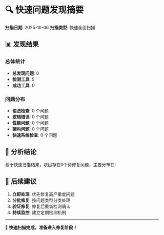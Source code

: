 # 🔍 快速问题发现摘要

**扫描日期**: 2025-10-06
**扫描类型**: 快速全面扫描

## 📊 发现结果

### 总体统计
- **总发现问题**: 0
- **检测工具**: 5
- **成功工具**: 0

### 问题分布
- **语法检查**: 0 个问题
- **逻辑错误**: 0 个问题
- **性能问题**: 0 个问题
- **架构问题**: 0 个问题
- **快速系统检查**: 0 个问题


## 🎯 分析结论

基于快速扫描结果，项目存在0个待修复问题，主要分布在:


## 🚀 后续建议

1. **立即处理**: 优先修复高严重度问题
2. **分批修复**: 按问题类型分类处理
3. **验证修复**: 修复后重新检测确认
4. **持续监控**: 建立定期检测机制

---
**🎯 快速扫描完成，准备进入修复阶段！**
